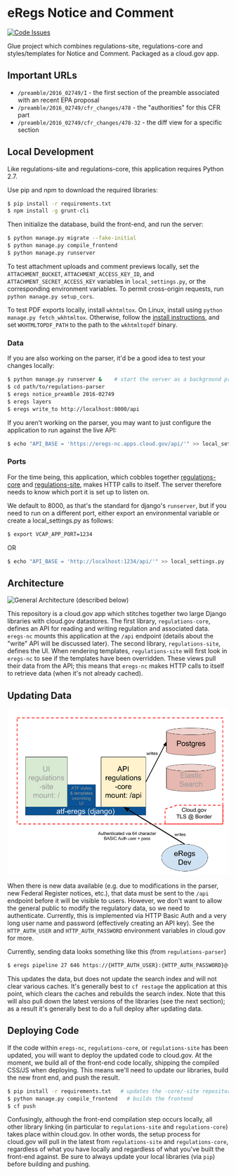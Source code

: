 # eRegs Notice and Comment
[![Code Issues](https://www.quantifiedcode.com/api/v1/project/e2ee92b5c3db486f89d47371c4d89a2f/badge.svg)](https://www.quantifiedcode.com/app/project/e2ee92b5c3db486f89d47371c4d89a2f)

Glue project which combines regulations-site, regulations-core and
styles/templates for Notice and Comment. Packaged as a cloud.gov app.

## Important URLs

* `/preamble/2016_02749/I` - the first section of the preamble associated with
  an recent EPA proposal
* `/preamble/2016_02749/cfr_changes/478` - the "authorities" for this CFR part
* `/preamble/2016_02749/cfr_changes/478-32` - the diff view for a specific
  section

## Local Development
Like regulations-site and regulations-core, this application requires Python 2.7.

Use pip and npm to download the required libraries:

```bash
$ pip install -r requirements.txt
$ npm install -g grunt-cli
```

Then initialize the database, build the front-end, and run the server:

```bash
$ python manage.py migrate --fake-initial
$ python manage.py compile_frontend
$ python manage.py runserver
```

To test attachment uploads and comment previews locally, set the
`ATTACHMENT_BUCKET`, `ATTACHMENT_ACCESS_KEY_ID`, and `ATTACHMENT_SECRET_ACCESS_KEY`
variables in `local_settings.py`, or the corresponding environment variables.
To permit cross-origin requests, run `python manage.py setup_cors`.

To test PDF exports locally, install `wkhtmltox`. On Linux, install using
`python manage.py fetch_wkhtmltox`. Otherwise, follow the
[install instructions](http://wkhtmltopdf.org/downloads.html), and set
`WKHTMLTOPDF_PATH` to the path to the `wkhtmltopdf` binary.

### Data

If you are also working on the parser, it'd be a good idea to test your
changes locally:

```bash
$ python manage.py runserver &    # start the server as a background process
$ cd path/to/regulations-parser
$ eregs notice_preamble 2016-02749
$ eregs layers
$ eregs write_to http://localhost:8000/api
```

If you aren't working on the parser, you may want to just configure the
application to run against the live API:

```bash
$ echo "API_BASE = 'https://eregs-nc.apps.cloud.gov/api/'" >> local_settings.py
```

### Ports

For the time being, this application, which cobbles together
[regulations-core](https://github.com/eregs/regulations-core) and
[regulations-site](https://github.com/eregs/regulations-site), makes HTTP calls
to itself. The server therefore needs to know which port it is set up to
listen on.

We default to 8000, as that's the standard for django's `runserver`, but if
you need to run on a different port, either export an environmental variable
or create a local_settings.py as follows:

```bash
$ export VCAP_APP_PORT=1234
```

OR

```bash
$ echo "API_BASE = 'http://localhost:1234/api/'" >> local_settings.py
```

## Architecture

![General Architecture (described below)](docs/architecture.png)

This repository is a cloud.gov app which stitches together two large Django
libraries with cloud.gov datastores. The first library, `regulations-core`,
defines an API for reading and writing regulation and associated data.
`eregs-nc` mounts this application at the `/api` endpoint (details about the "write" API will be
discussed later). The second library, `regulations-site`, defines the UI. When
rendering templates, `regulations-site` will first look in `eregs-nc` to see
if the templates have been overridden. These views pull their data from the
API; this means that `eregs-nc` makes HTTP calls to itself to retrieve data
(when it's not already cached).

## Updating Data

![Deploying New Data Schematic (described below)](docs/updating-data.png)

When there is new data available (e.g. due to modifications in the parser, new
Federal Register notices, etc.), that data must be sent to the `/api` endpoint
before it will be visible to users. However, we don't want to allow the
general public to modify the regulatory data, so we need to authenticate.
Currently, this is implemented via HTTP Basic Auth and a very long user name
and password (effectively creating an API key). See the `HTTP_AUTH_USER` and
`HTTP_AUTH_PASSWORD` environment variables in cloud.gov for more.

Currently, sending data looks something like this (from `regulations-parser`)

```bash
$ eregs pipeline 27 646 https://{HTTP_AUTH_USER}:{HTTP_AUTH_PASSWORD}@{LIVE_OR_DEMO_HOSTNAME}/api
```

This updates the data, but does not update the search index and will not clear
various caches. It's generally best to `cf restage` the application at this
point, which clears the caches and rebuilds the search index. Note that this
will also pull down the latest versions of the libraries (see the next
section); as a result it's generally best to do a full deploy after updating
data.

## Deploying Code

If the code within `eregs-nc`, `regulations-core`, or `regulations-site` has
been updated, you will want to deploy the updated code to cloud.gov. At the
moment, we build all of the front-end code locally, shipping the compiled
CSS/JS when deploying. This means we'll need to update our libraries, build
the new front end, and push the result.

```bash
$ pip install -r requirements.txt   # updates the -core/-site repositories
$ python manage.py compile_frontend   # builds the frontend
$ cf push
```

Confusingly, although the front-end compilation step occurs locally, all other
library linking (in particular to `regulations-site` and `regulations-core`)
takes place within cloud.gov. In other words, the setup process for cloud.gov
will pull in the latest from `regulations-site` and `regulations-core`,
regardless of what you have locally and regardless of what you've built the
front-end against. Be sure to always update your local libraries (via `pip`)
before building and pushing.
